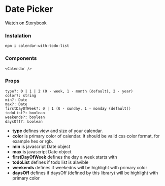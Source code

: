 # Date Picker

[Watch on Storybook](https://64c8df4f7dd4296775eac92e--wondrous-travesseiro-602d8e.netlify.app/?path=/story/calendar--base)

### Instalation

```
npm i calendar-with-todo-list
```

### Components

```
<Calendar />
```

### Props

```
type?: 0 | 1 | 2 (0 - week, 1 - month (default), 2 - year)
color?: string
min?: Date
max?: Date
firstDayOfWeek?: 0 | 1 (0 - sunday, 1 - monday (default))
todoList?: boolean
weekends?: boolean
daysOff?: boolean
```

- **type** defines view and size of your calendar.
- **color** is primary color of calendar. It should be valid css color format, for example hex or rgb.
- **min** is javascript Date object
- **max** is javascript Date object
- **firstDayOfWeek** defines the day a week starts with
- **todoList** defines if todo list is alavible
- **weekends** defines if weekedns will be highlight with primary color
- **daysOff** defines if daysOff (defined by this library) will be highlight with primary color
